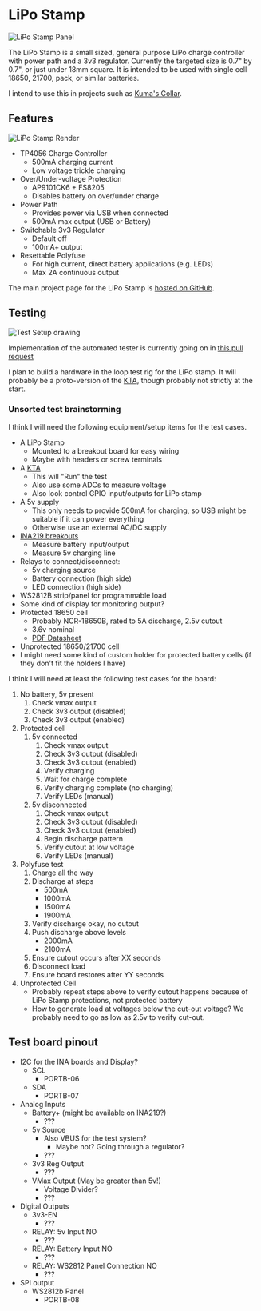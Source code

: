 # LiPo Stamp

![LiPo Stamp Panel](./lipo-stamp-panel.jpg)

The LiPo Stamp is a small sized, general purpose LiPo charge controller with power path and a 3v3 regulator. Currently the targeted size is 0.7" by 0.7", or just under 18mm square. It is intended to be used with single cell 18650, 21700, pack, or similar batteries.

I intend to use this in projects such as [Kuma's Collar](./kuma-collar.md).

## Features

![LiPo Stamp Render](https://raw.githubusercontent.com/jamesmunns/lipo-stamp/main/assets/lipo-stamp.png)

* TP4056 Charge Controller
    * 500mA charging current
    * Low voltage trickle charging
* Over/Under-voltage Protection
    * AP9101CK6 + FS8205
    * Disables battery on over/under charge
* Power Path
    * Provides power via USB when connected
    * 500mA max output (USB or Battery)
* Switchable 3v3 Regulator
    * Default off
    * 100mA+ output
* Resettable Polyfuse
    * For high current, direct battery applications (e.g. LEDs)
    * Max 2A continuous output

The main project page for the LiPo Stamp is [hosted on GitHub](https://github.com/jamesmunns/lipo-stamp).

## Testing

![Test Setup drawing](./lipo-test-setup-v01.jpeg)

Implementation of the automated tester is currently going on in [this pull request](https://github.com/jamesmunns/lipo-stamp/pull/1)

I plan to build a hardware in the loop test rig for the LiPo stamp. It will probably be a proto-version of the [KTA], though probably not strictly at the start.

[KTA]: ./kta.md

### Unsorted test brainstorming

I think I will need the following equipment/setup items for the test cases.

* A LiPo Stamp
    * Mounted to a breakout board for easy wiring
    * Maybe with headers or screw terminals
* A [KTA]
    * This will "Run" the test
    * Also use some ADCs to measure voltage
    * Also look control GPIO input/outputs for LiPo stamp
* A 5v supply
    * This only needs to provide 500mA for charging, so USB might be suitable if it can power everything
    * Otherwise use an external AC/DC supply
* [INA219 breakouts]
    * Measure battery input/output
    * Measure 5v charging line
* Relays to connect/disconnect:
    * 5v charging source
    * Battery connection (high side)
    * LED connection (high side)
* WS2812B strip/panel for programmable load
* Some kind of display for monitoring output?
* Protected 18650 cell
    * Probably NCR-18650B, rated to 5A discharge, 2.5v cutout
    * 3.6v nominal
    * [PDF Datasheet](https://www.imrbatteries.com/content/panasonic_ncr18650b-2.pdf)
* Unprotected 18650/21700 cell
* I might need some kind of custom holder for protected battery cells (if they don't fit the holders I have)

I think I will need at least the following test cases for the board:

1. No battery, 5v present
    1. Check vmax output
    2. Check 3v3 output (disabled)
    3. Check 3v3 output (enabled)
2. Protected cell
    1. 5v connected
        1. Check vmax output
        2. Check 3v3 output (disabled)
        3. Check 3v3 output (enabled)
        4. Verify charging
        5. Wait for charge complete
        6. Verify charging complete (no charging)
        7. Verify LEDs (manual)
    2. 5v disconnected
        1. Check vmax output
        2. Check 3v3 output (disabled)
        3. Check 3v3 output (enabled)
        4. Begin discharge pattern
        5. Verify cutout at low voltage
        6. Verify LEDs (manual)
3. Polyfuse test
    1. Charge all the way
    2. Discharge at steps
        * 500mA
        * 1000mA
        * 1500mA
        * 1900mA
    3. Verify discharge okay, no cutout
    4. Push discharge above levels
        * 2000mA
        * 2100mA
    5. Ensure cutout occurs after XX seconds
    6. Disconnect load
    7. Ensure board restores after YY seconds
4. Unprotected Cell
    * Probably repeat steps above to verify cutout happens because of LiPo Stamp protections, not protected battery
    * How to generate load at voltages below the cut-out voltage? We probably need to go as low as 2.5v to verify cut-out.

[INA219 breakouts]: ./../parts/sensors/ina219.md

## Test board pinout

- I2C for the INA boards and Display?
    - SCL
        - PORTB-06
    - SDA
        - PORTB-07
- Analog Inputs
    - Battery+ (might be available on INA219?)
        - ???
    - 5v Source
        - Also VBUS for the test system?
            - Maybe not? Going through a regulator?
        - ???
    - 3v3 Reg Output
        - ???
    - VMax Output (May be greater than 5v!)
        - Voltage Divider?
        - ???
- Digital Outputs
    - 3v3-EN
        - ???
    - RELAY: 5v Input NO
        - ???
    - RELAY: Battery Input NO
        - ???
    - RELAY: WS2812 Panel Connection NO
        - ???
- SPI output
    - WS2812b Panel
        - PORTB-08
